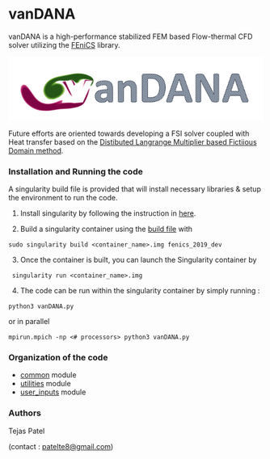 # vanDANA

vanDANA is a high-performance stabilized FEM based Flow-thermal CFD solver utilizing the [FEniCS](https://fenicsproject.org/) library. 

<div align="center">
    <img src="/src/vanDANA.png" width="520px"> 
</div>

Future efforts are oriented towards developing a FSI solver coupled with Heat transfer based on the [Distibuted Langrange Multiplier based Fictiious Domain method](https://www.sciencedirect.com/science/article/pii/S0021999105000148). 

### Installation and Running the code

A singularity build file is provided that will install necessary libraries & setup the environment to run the code.

1. Install singularity by following the instruction in [here](https://docs.sylabs.io/guides/3.6/admin-guide/installation.html).

2. Build a singularity container using the [build file](./src/fenics_2019_dev) with
```
sudo singularity build <container_name>.img fenics_2019_dev
```

3. Once the container is built, you can launch the Singularity container by
```
 singularity run <container_name>.img
```

4. The code can be run within the singularity container by simply running :
```
python3 vanDANA.py
```
or in parallel
```
mpirun.mpich -np <# processors> python3 vanDANA.py
```

### Organization of the code

- [common](./common) module
- [utilities](./utilities) module
- [user_inputs](./user_inputs) module

### Authors
Tejas Patel 
  
(contact : patelte8@gmail.com)



